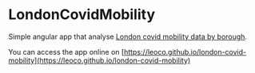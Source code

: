 # LondonCovidMobility

Simple angular app that analyse [London covid mobility data by borough](https://data.london.gov.uk/dataset/google-mobility-by-borough).

You can access the app online on [https://leoco.github.io/london-covid-mobility](https://leoco.github.io/london-covid-mobility)
